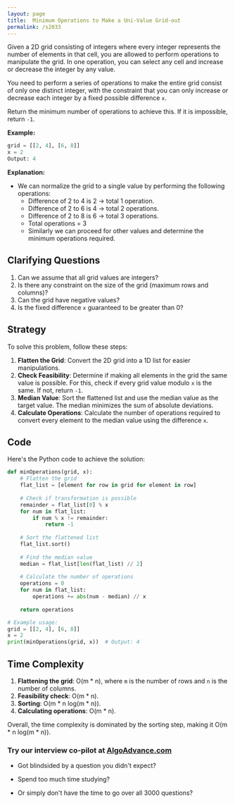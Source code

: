 ```yaml
---
layout: page
title:  Minimum Operations to Make a Uni-Value Grid-out
permalink: /s2033
---
```


Given a 2D grid consisting of integers where every integer represents the number of elements in that cell, you are allowed to perform operations to manipulate the grid. In one operation, you can select any cell and increase or decrease the integer by any value.

You need to perform a series of operations to make the entire grid consist of only one distinct integer, with the constraint that you can only increase or decrease each integer by a fixed possible difference `x`.

Return the minimum number of operations to achieve this. If it is impossible, return `-1`.

**Example:**
```python
grid = [[2, 4], [6, 8]]
x = 2
Output: 4
```

**Explanation:**
- We can normalize the grid to a single value by performing the following operations:
  - Difference of 2 to 4 is 2 -> total 1 operation.
  - Difference of 2 to 6 is 4 -> total 2 operations.
  - Difference of 2 to 8 is 6 -> total 3 operations.
  - Total operations = 3
  - Similarly we can proceed for other values and determine the minimum operations required.

## Clarifying Questions

1. Can we assume that all grid values are integers?
2. Is there any constraint on the size of the grid (maximum rows and columns)?
3. Can the grid have negative values?
4. Is the fixed difference `x` guaranteed to be greater than 0?

## Strategy

To solve this problem, follow these steps:

1. **Flatten the Grid**: Convert the 2D grid into a 1D list for easier manipulations.
2. **Check Feasibility**: Determine if making all elements in the grid the same value is possible. For this, check if every grid value modulo `x` is the same. If not, return `-1`.
3. **Median Value**: Sort the flattened list and use the median value as the target value. The median minimizes the sum of absolute deviations.
4. **Calculate Operations**: Calculate the number of operations required to convert every element to the median value using the difference `x`.

## Code

Here's the Python code to achieve the solution:

```python
def minOperations(grid, x):
    # Flatten the grid
    flat_list = [element for row in grid for element in row]
    
    # Check if transformation is possible
    remainder = flat_list[0] % x
    for num in flat_list:
        if num % x != remainder:
            return -1
    
    # Sort the flattened list
    flat_list.sort()
    
    # Find the median value
    median = flat_list[len(flat_list) // 2]
    
    # Calculate the number of operations
    operations = 0
    for num in flat_list:
        operations += abs(num - median) // x
    
    return operations

# Example usage:
grid = [[2, 4], [6, 8]]
x = 2
print(minOperations(grid, x))  # Output: 4
```

## Time Complexity

1. **Flattening the grid**: O(m * n), where `m` is the number of rows and `n` is the number of columns.
2. **Feasibility check**: O(m * n).
3. **Sorting**: O(m * n log(m * n)).
4. **Calculating operations**: O(m * n).

Overall, the time complexity is dominated by the sorting step, making it O(m * n log(m * n)).


### Try our interview co-pilot at [AlgoAdvance.com](https://algoAdvance.com)

- Got blindsided by a question you didn't expect?

- Spend too much time studying?

- Or simply don't have the time to go over all 3000 questions?

